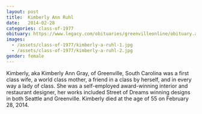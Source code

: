 ```yaml
---
layout: post
title:  Kimberly Ann Ruhl
date:   2014-02-28
categories: class-of-1977
obituary: https://www.legacy.com/obituaries/greenvilleonline/obituary.aspx?page=lifestory&pid=170006363
images:
  - /assets/class-of-1977/kimberly-a-ruhl-1.jpg
  - /assets/class-of-1977/kimberly-a-ruhl-2.jpg
gender: female
---
```

Kimberly, aka Kimberly Ann Gray, of Greenville, South Carolina was a first class wife, a world class mother, a friend in a class by herself, and in every way a lady of class. She was a self-employed award-winning interior and restaurant designer, her works included Street of Dreams winning designs in both Seattle and Greenville. Kimberly died at the age of 55 on February 28, 2014.
